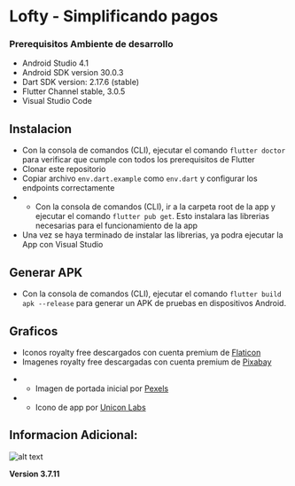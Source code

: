 # Lofty - Simplificando pagos

### Prerequisitos Ambiente de desarrollo
 
* Android Studio 4.1
* Android SDK version 30.0.3
* Dart SDK version: 2.17.6 (stable)
* Flutter Channel stable, 3.0.5
* Visual Studio Code


## Instalacion

* Con la consola de comandos (CLI), ejecutar el comando ``` flutter doctor ``` para verificar que cumple con todos los prerequisitos de Flutter
* Clonar este repositorio
* Copiar archivo ``` env.dart.example ``` como ``` env.dart ``` y configurar los endpoints correctamente
* * Con la consola de comandos (CLI), ir a la carpeta root de la app y ejecutar el comando ``` flutter pub get ```. Esto instalara las librerias necesarias para el funcionamiento de la app
* Una vez se haya terminado de instalar las librerias, ya podra ejecutar la App con Visual Studio

## Generar APK
* Con la consola de comandos (CLI), ejecutar el comando ``` flutter build apk --release ``` para generar un APK de pruebas en dispositivos Android.

## Graficos

- Iconos royalty free descargados con cuenta premium de [Flaticon](https://www.flaticon.com/)
- Imagenes royalty free descargadas con cuenta premium de [Pixabay](https://pixabay.com/)
* * Imagen de portada inicial por [Pexels](https://pixabay.com/users/pexels-2286921/)
* * Icono de app por [Unicon Labs](https://www.flaticon.com/authors/uniconlabs)

## Informacion Adicional:

![alt text](https://raw.githubusercontent.com/flutter/website/archived-master/src/_assets/image/flutter-lockup-bg.jpg "Flutter")

<b>Version 3.7.11</b> 